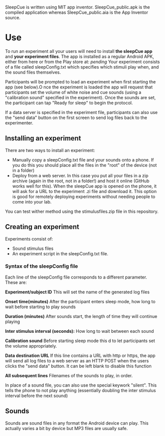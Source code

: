 SleepCue is written using MIT app inventor. SleepCue_public.apk is the compiled application whereas SleepCue_public.aia is the App Inventor source.

# Use
To run an experiment all your users will need to install **the sleepCue app** and **your experiment files**. The app is installed as a regular Android APK, either from
here or from the Play store at: *pending* Your experiment consists of a file called sleepConfig.txt which specifies which stimuli play when, and the sound files themselves.

Participants will be prompted to load an experiment when first starting the app (see below).O nce the experiment is loaded the app will request that participants set the volume of white noise and cue sounds (using a "calibration sound" specified in the experiment). Once the sounds are set, the participant can tap "Ready for sleep" to begin the protocol.

If a data server is specified in the experiment file, participants can also use the "send data" button on the first screen to send log files back to the experimenter.

## Installing an experiment

There are two ways to install an experiment:
* Manually copy a sleepConfig.txt file and your sounds onto a phone. If you do this you should place all the files in the "root" of the device (not in a folder)
* Deploy from a web server. In this case you put all your files in a zip archive (again in the root, not in a folder!) and host it online (GitHub works well for this). When the sleepCue app is opened on the phone, it will ask for a URL to the experiment .zi file and download it. This option is good for remotely deploying experiments without needing people to come into your lab.

You can test wither method using the stimulusfiles.zip file in this repository.

## Creating an experiment
Experiments consist of:
* Sound stimulus files
* An experiment script in the sleepConfig.txt file.

### Syntax of the sleepConfig file
Each line of the sleepConfig file corresponds to a different parameter. These are:

**Experiment/subject ID** This will set the name of the generated log files

**Onset time(minutes)** After the participant enters sleep mode, how long to wait before starting to play sounds

**Duration (minutes)** After sounds start, the length of time they will continue playing

**Inter stimulus interval (seconds):** How long to wait between each sound

**Calibration sound** Before starting sleep mode this d to let participants set the volume appropriately.

**Data destination URL** If this line contains a URL with http or https, the app will send all log files to a web server as an HTTP POST 
when the users clicks the "send data" button. It can be left blank to disable this function

**All subsequent lines** Filenames of the sounds to play, in order.

In place of a sound file, you can also use the special keywork "silent". This tells the phone to not play anything (essentially doubling the inter stimulus interval before the next sound)

## Sounds
Sounds are sound files in any format the Android device can play. This actually varies a bit by device but MP3 files are usually safe.
